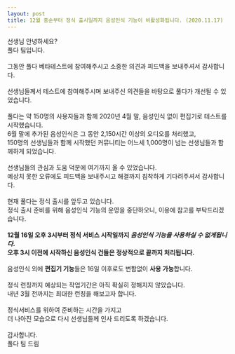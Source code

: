 ```yaml
---
layout: post
title: 12월 중순부터 정식 출시일까지 음성인식 기능이 비활성화됩니다. (2020.11.17)
---
```


선생님 안녕하세요?
<br />
풀다 팀입니다. 
<br /><br />
그동안 풀다 베타테스트에 참여해주시고 소중한 의견과 피드백을 보내주셔서 감사합니다. 
<br /><br />
선생님들께서 테스트에 참여해주시며 보내주신 의견들을 바탕으로 풀다가 개선될 수 있었습니다. 
<br /><br />
풀다는 약 150명의 사용자들과 함께 2020년 4월 말, 음성인식 없이 편집기로 테스트를 시작했습니다.
<br />
6월 말에 추가된 음성인식은 그 동안 2,150시간 이상의 오디오를 처리했고,
<br />
150명의 선생님들과 함께 시작했던 커뮤니티는 어느세 1,000명이 넘는 선생님들과 함께하게 되었습니다.
<br /><br />
선생님들의 관심과 도움 덕분에 여기까지 올 수 있었습니다.
<br />
예상치 못한 오류에도 피드백을 보내주시고 해결까지 침착하게 기다려주셔서 감사합니다.
<br /><br />
현재 풀다는 정식 출시를 앞두고 있습니다.
<br />
정식 출시 준비를 위해 음성인식 기능의 운영을 중단하오니, 이용에 참고를 부탁드리겠습니다.
<br /><br />
**12월 16일 오후 3시부터 정식 서비스 시작일까지 *음성인식 기능을 사용하실 수 없게됩니다*.**
<br />
**오후 3시 이전에 시작하신 음성인식 건들은 정상적으로 끝까지 처리됩니다.**
<br /><br />
음성인식 외에 **편집기 기능**들은 16일 이후로도 변함없이 **사용 가능**합니다.
<br /><br />
정식 런칭까지 예상되는 작업기간은 아직 확실히 정해지지 않았습니다.
<br />
내년 3월 전까지는 최대한 런칭을 해보고자 합니다. 
<br /><br />
정식서비스를 위하여 준비하는 시간을 가지고 
<br />
더 나아진 모습으로 다시 선생님들께 인사 드리도록 하겠습니다.
<br /><br />
감사합니다.
<br />
풀다 팀 드림
<br /><br />